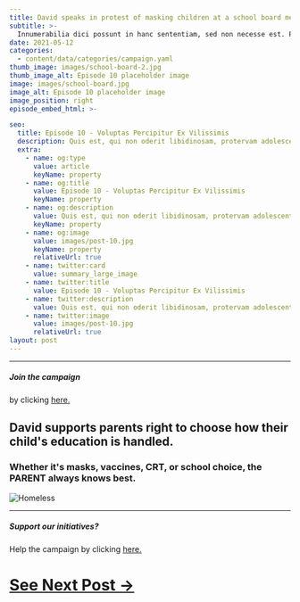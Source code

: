 ```yaml
---
title: David speaks in protest of masking children at a school board meeting
subtitle: >-
  Innumerabilia dici possunt in hanc sententiam, sed non necesse est. Putabam equidem satis, inquit, me dixisse.
date: 2021-05-12
categories:
  - content/data/categories/campaign.yaml
thumb_image: images/school-board-2.jpg
thumb_image_alt: Episode 10 placeholder image
image: images/school-board.jpg
image_alt: Episode 10 placeholder image
image_position: right
episode_embed_html: >-

seo:
  title: Episode 10 - Voluptas Percipitur Ex Vilissimis
  description: Quis est, qui non oderit libidinosam, protervam adolescentiam
  extra:
    - name: og:type
      value: article
      keyName: property
    - name: og:title
      value: Episode 10 - Voluptas Percipitur Ex Vilissimis
      keyName: property
    - name: og:description
      value: Quis est, qui non oderit libidinosam, protervam adolescentiam
      keyName: property
    - name: og:image
      value: images/post-10.jpg
      keyName: property
      relativeUrl: true
    - name: twitter:card
      value: summary_large_image
    - name: twitter:title
      value: Episode 10 - Voluptas Percipitur Ex Vilissimis
    - name: twitter:description
      value: Quis est, qui non oderit libidinosam, protervam adolescentiam
    - name: twitter:image
      value: images/post-10.jpg
      relativeUrl: true
layout: post
---
```

---
##### Join the campaign
by clicking [here.](/support)

## David supports parents right to choose how their child's education is handled.

### Whether it's masks, vaccines, CRT, or school choice, the PARENT always knows best.

![Homeless](/images/school-board-2.jpg)

---
##### Support our initiatives?
Help the campaign by clicking [here.](/support)
# [See Next Post ->](/posts/homeless-vets)
